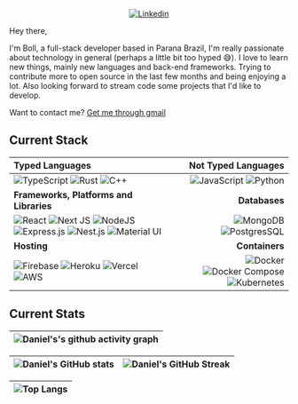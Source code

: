 <p align="center">
  <a href="https://www.linkedin.com/in/daniel-boll/">
    <img src="https://img.shields.io/badge/daniel_boll-%230077B5.svg?style=for-the-badge&logo=linkedin&logoColor=white" alt="Linkedin" />
 </a>
</p>

Hey there,

I'm Boll, a full-stack developer based in Parana Brazil, I'm really passionate about technology in general (perhaps a little bit too hyped 😅). I love to learn new things, mainly new languages and back-end frameworks. Trying to contribute more to open source in the last few months and being enjoying a lot. Also looking forward to stream code some projects that I'd like to develop. 

Want to contact me? [Get me through gmail](mailto:danielboll.academico@gmail.com)

## Current Stack

| Typed Languages | Not Typed Languages |
| :--- | ---: |
| ![TypeScript](https://img.shields.io/badge/typescript-%23323330.svg?style=for-the-badge&logo=typescript&logoColor=%23007ACD) ![Rust](https://img.shields.io/badge/rust-%23323330.svg?style=for-the-badge&logo=rust&logoColor=%23f74c00) ![C++](https://img.shields.io/badge/C++-%23323330.svg?style=for-the-badge&logo=c&logoColor=%23007ACD) | ![JavaScript](https://img.shields.io/badge/javascript-%23323330.svg?style=for-the-badge&logo=javascript) ![Python](https://img.shields.io/badge/python-%23323330.svg?style=for-the-badge&logo=python)
| **Frameworks, Platforms and Libraries** | **Databases** |
| ![React](https://img.shields.io/badge/react-%2320232a.svg?style=for-the-badge&logo=react&logoColor=%2361DAFB) ![Next JS](https://img.shields.io/badge/Next-black?style=for-the-badge&logo=next.js&logoColor=white) ![NodeJS](https://img.shields.io/badge/node.js-6DA55F?style=for-the-badge&logo=node.js&logoColor=white) ![Express.js](https://img.shields.io/badge/express.js-%23404d59.svg?style=for-the-badge&logo=express&logoColor=%2361DAFB) ![Nest.js](https://img.shields.io/badge/nest.js-%23404d59.svg?style=for-the-badge&logo=nestjs&logoColor=%23e0234e) ![Material UI](https://img.shields.io/badge/material%20ui-%230081CB.svg?style=for-the-badge&logo=material-ui&logoColor=white) | ![MongoDB](https://img.shields.io/badge/MongoDB-%234ea94b.svg?style=for-the-badge&logo=mongodb&logoColor=white) ![PostgresSQL](https://img.shields.io/badge/PostgresSQL-%2300f.svg?style=for-the-badge&logo=postgresql&logoColor=white) |
| **Hosting** | **Containers**|
| ![Firebase](https://img.shields.io/badge/firebase-%23039BE5.svg?style=for-the-badge&logo=firebase) ![Heroku](https://img.shields.io/badge/heroku-%23430098.svg?style=for-the-badge&logo=heroku&logoColor=white) ![Vercel](https://img.shields.io/badge/vercel-%23000000.svg?style=for-the-badge&logo=vercel&logoColor=white) ![AWS](https://img.shields.io/badge/aws-%23000000.svg?style=for-the-badge&logo=amazon&logoColor=#23FF9A00) | ![Docker](https://img.shields.io/badge/docker-%232497ed.svg?style=for-the-badge&logo=docker&logoColor=white) ![Docker Compose](https://img.shields.io/badge/docker%20compose-%232497ed.svg?style=for-the-badge&logo=docker&logoColor=white) ![Kubernetes](https://img.shields.io/badge/kubernetes-%232497ed.svg?style=for-the-badge&logo=kubernetes&logoColor=white) |

## Current Stats

|   ![Daniel's's github activity graph](https://activity-graph.herokuapp.com/graph?username=daniel-boll&theme=rogue) |
| :---: |

| ![Daniel's GitHub stats](https://github-readme-stats.vercel.app/api?username=daniel-boll&show_icons=true&theme=city_lights) | ![Daniel's GitHub Streak](https://github-readme-streak-stats.herokuapp.com/?user=daniel-boll&theme=city-lights) |
| :---: | :---: |

| ![Top Langs](https://github-readme-stats.vercel.app/api/top-langs/?username=daniel-boll&theme=city_lights) |
| :---: |
